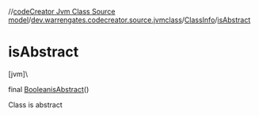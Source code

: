 //[codeCreator Jvm Class Source model](../../../index.md)/[dev.warrengates.codecreator.source.jvmclass](../index.md)/[ClassInfo](index.md)/[isAbstract](is-abstract.md)

# isAbstract

[jvm]\

final [Boolean](https://docs.oracle.com/javase/8/docs/api/java/lang/Boolean.html)[isAbstract](is-abstract.md)()

Class is abstract
